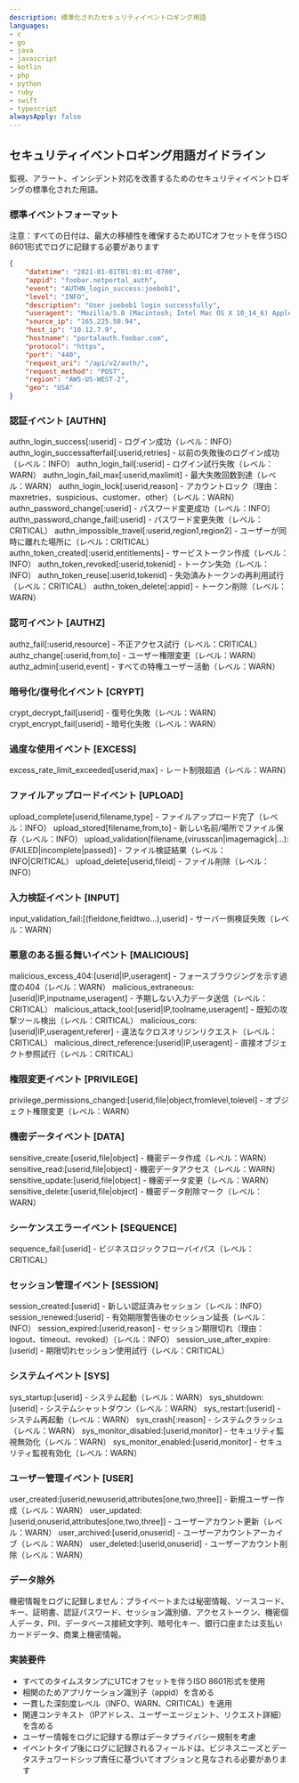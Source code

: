 ```yaml
---
description: 標準化されたセキュリティイベントロギング用語
languages:
- c
- go
- java
- javascript
- kotlin
- php
- python
- ruby
- swift
- typescript
alwaysApply: false
---
```


## セキュリティイベントロギング用語ガイドライン

監視、アラート、インシデント対応を改善するためのセキュリティイベントロギングの標準化された用語。

### 標準イベントフォーマット

注意：すべての日付は、最大の移植性を確保するためUTCオフセットを伴うISO 8601形式でログに記録する必要があります

```json
{
    "datetime": "2021-01-01T01:01:01-0700",
    "appid": "foobar.netportal_auth",
    "event": "AUTHN_login_success:joebob1",
    "level": "INFO",
    "description": "User joebob1 login successfully",
    "useragent": "Mozilla/5.0 (Macintosh; Intel Mac OS X 10_14_6) AppleWebKit/537.36 (KHTML, like Gecko) Chrome/78.0.3904.108 Safari/537.36",
    "source_ip": "165.225.50.94",
    "host_ip": "10.12.7.9",
    "hostname": "portalauth.foobar.com",
    "protocol": "https",
    "port": "440",
    "request_uri": "/api/v2/auth/",
    "request_method": "POST",
    "region": "AWS-US-WEST-2",
    "geo": "USA"
}
```

### 認証イベント [AUTHN]

authn_login_success[:userid] - ログイン成功（レベル：INFO）
authn_login_successafterfail[:userid,retries] - 以前の失敗後のログイン成功（レベル：INFO）
authn_login_fail[:userid] - ログイン試行失敗（レベル：WARN）
authn_login_fail_max[:userid,maxlimit] - 最大失敗回数到達（レベル：WARN）
authn_login_lock[:userid,reason] - アカウントロック（理由：maxretries、suspicious、customer、other）（レベル：WARN）
authn_password_change[:userid] - パスワード変更成功（レベル：INFO）
authn_password_change_fail[:userid] - パスワード変更失敗（レベル：CRITICAL）
authn_impossible_travel[:userid,region1,region2] - ユーザーが同時に離れた場所に（レベル：CRITICAL）
authn_token_created[:userid,entitlements] - サービストークン作成（レベル：INFO）
authn_token_revoked[:userid,tokenid] - トークン失効（レベル：INFO）
authn_token_reuse[:userid,tokenid] - 失効済みトークンの再利用試行（レベル：CRITICAL）
authn_token_delete[:appid] - トークン削除（レベル：WARN）

### 認可イベント [AUTHZ]

authz_fail[:userid,resource] - 不正アクセス試行（レベル：CRITICAL）
authz_change[:userid,from,to] - ユーザー権限変更（レベル：WARN）
authz_admin[:userid,event] - すべての特権ユーザー活動（レベル：WARN）

### 暗号化/復号化イベント [CRYPT]

crypt_decrypt_fail[userid] - 復号化失敗（レベル：WARN）
crypt_encrypt_fail[userid] - 暗号化失敗（レベル：WARN）

### 過度な使用イベント [EXCESS]

excess_rate_limit_exceeded[userid,max] - レート制限超過（レベル：WARN）

### ファイルアップロードイベント [UPLOAD]

upload_complete[userid,filename,type] - ファイルアップロード完了（レベル：INFO）
upload_stored[filename,from,to] - 新しい名前/場所でファイル保存（レベル：INFO）
upload_validation[filename,(virusscan|imagemagick|...):(FAILED|incomplete|passed)] - ファイル検証結果（レベル：INFO|CRITICAL）
upload_delete[userid,fileid] - ファイル削除（レベル：INFO）

### 入力検証イベント [INPUT]

input_validation_fail:[(fieldone,fieldtwo...),userid] - サーバー側検証失敗（レベル：WARN）

### 悪意のある振る舞いイベント [MALICIOUS]

malicious_excess_404:[userid|IP,useragent] - フォースブラウジングを示す過度の404（レベル：WARN）
malicious_extraneous:[userid|IP,inputname,useragent] - 予期しない入力データ送信（レベル：CRITICAL）
malicious_attack_tool:[userid|IP,toolname,useragent] - 既知の攻撃ツール検出（レベル：CRITICAL）
malicious_cors:[userid|IP,useragent,referer] - 違法なクロスオリジンリクエスト（レベル：CRITICAL）
malicious_direct_reference:[userid|IP,useragent] - 直接オブジェクト参照試行（レベル：CRITICAL）

### 権限変更イベント [PRIVILEGE]

privilege_permissions_changed:[userid,file|object,fromlevel,tolevel] - オブジェクト権限変更（レベル：WARN）

### 機密データイベント [DATA]

sensitive_create:[userid,file|object] - 機密データ作成（レベル：WARN）
sensitive_read:[userid,file|object] - 機密データアクセス（レベル：WARN）
sensitive_update:[userid,file|object] - 機密データ変更（レベル：WARN）
sensitive_delete:[userid,file|object] - 機密データ削除マーク（レベル：WARN）

### シーケンスエラーイベント [SEQUENCE]

sequence_fail:[userid] - ビジネスロジックフローバイパス（レベル：CRITICAL）

### セッション管理イベント [SESSION]

session_created:[userid] - 新しい認証済みセッション（レベル：INFO）
session_renewed:[userid] - 有効期限警告後のセッション延長（レベル：INFO）
session_expired:[userid,reason] - セッション期限切れ（理由：logout、timeout、revoked）（レベル：INFO）
session_use_after_expire:[userid] - 期限切れセッション使用試行（レベル：CRITICAL）

### システムイベント [SYS]

sys_startup:[userid] - システム起動（レベル：WARN）
sys_shutdown:[userid] - システムシャットダウン（レベル：WARN）
sys_restart:[userid] - システム再起動（レベル：WARN）
sys_crash[:reason] - システムクラッシュ（レベル：WARN）
sys_monitor_disabled:[userid,monitor] - セキュリティ監視無効化（レベル：WARN）
sys_monitor_enabled:[userid,monitor] - セキュリティ監視有効化（レベル：WARN）

### ユーザー管理イベント [USER]

user_created:[userid,newuserid,attributes[one,two,three]] - 新規ユーザー作成（レベル：WARN）
user_updated:[userid,onuserid,attributes[one,two,three]] - ユーザーアカウント更新（レベル：WARN）
user_archived:[userid,onuserid] - ユーザーアカウントアーカイブ（レベル：WARN）
user_deleted:[userid,onuserid] - ユーザーアカウント削除（レベル：WARN）

### データ除外

機密情報をログに記録しません：プライベートまたは秘密情報、ソースコード、キー、証明書、認証パスワード、セッション識別値、アクセストークン、機密個人データ、PII、データベース接続文字列、暗号化キー、銀行口座または支払いカードデータ、商業上機密情報。

### 実装要件

- すべてのタイムスタンプにUTCオフセットを伴うISO 8601形式を使用
- 相関のためアプリケーション識別子（appid）を含める
- 一貫した深刻度レベル（INFO、WARN、CRITICAL）を適用
- 関連コンテキスト（IPアドレス、ユーザーエージェント、リクエスト詳細）を含める
- ユーザー情報をログに記録する際はデータプライバシー規制を考慮
- イベントタイプ後にログに記録されるフィールドは、ビジネスニーズとデータスチュワードシップ責任に基づいてオプションと見なされる必要があります
